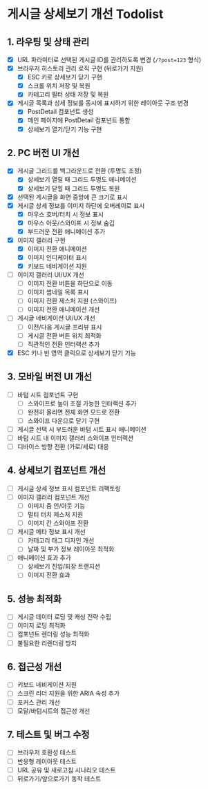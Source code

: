# 게시글 상세보기 개선 Todolist

## 1. 라우팅 및 상태 관리
- [x] URL 파라미터로 선택된 게시글 ID를 관리하도록 변경 (`/?post=123` 형식)
- [x] 브라우저 히스토리 관리 로직 구현 (뒤로가기 지원)
  - [x] ESC 키로 상세보기 닫기 구현
  - [x] 스크롤 위치 저장 및 복원
  - [x] 카테고리 필터 상태 저장 및 복원
- [x] 게시글 목록과 상세 정보를 동시에 표시하기 위한 레이아웃 구조 변경
  - [x] PostDetail 컴포넌트 생성
  - [x] 메인 페이지에 PostDetail 컴포넌트 통합
  - [x] 상세보기 열기/닫기 기능 구현

## 2. PC 버전 UI 개선
- [x] 게시글 그리드를 백그라운드로 전환 (투명도 조정)
  - [x] 상세보기 열릴 때 그리드 투명도 애니메이션
  - [x] 상세보기 닫힐 때 그리드 투명도 복원
- [x] 선택된 게시글을 화면 중앙에 큰 크기로 표시
- [x] 게시글 상세 정보를 이미지 하단에 오버레이로 표시
  - [x] 마우스 호버/터치 시 정보 표시
  - [x] 마우스 아웃/스와이프 시 정보 숨김
  - [x] 부드러운 전환 애니메이션 추가
- [x] 이미지 갤러리 구현
  - [x] 이미지 전환 애니메이션
  - [x] 이미지 인디케이터 표시
  - [x] 키보드 네비게이션 지원
- [ ] 이미지 갤러리 UI/UX 개선
  - [ ] 이미지 전환 버튼을 하단으로 이동
  - [ ] 이미지 썸네일 목록 표시
  - [ ] 이미지 전환 제스처 지원 (스와이프)
  - [ ] 이미지 전환 애니메이션 개선
- [ ] 게시글 네비게이션 UI/UX 개선
  - [ ] 이전/다음 게시글 프리뷰 표시
  - [ ] 게시글 전환 버튼 위치 최적화
  - [ ] 직관적인 전환 인터랙션 추가
- [x] ESC 키나 빈 영역 클릭으로 상세보기 닫기 기능

## 3. 모바일 버전 UI 개선
- [ ] 바텀 시트 컴포넌트 구현
  - [ ] 스와이프로 높이 조절 가능한 인터랙션 추가
  - [ ] 완전히 올리면 전체 화면 모드로 전환
  - [ ] 스와이프 다운으로 닫기 구현
- [ ] 게시글 선택 시 부드러운 바텀 시트 표시 애니메이션
- [ ] 바텀 시트 내 이미지 갤러리 스와이프 인터랙션
- [ ] 디바이스 방향 전환 (가로/세로) 대응

## 4. 상세보기 컴포넌트 개선
- [ ] 게시글 상세 정보 표시 컴포넌트 리팩토링
- [ ] 이미지 갤러리 컴포넌트 개선
  - [ ] 이미지 줌 인/아웃 기능
  - [ ] 멀티 터치 제스처 지원
  - [ ] 이미지 간 스와이프 전환
- [ ] 게시글 메타 정보 표시 개선
  - [ ] 카테고리 태그 디자인 개선
  - [ ] 날짜 및 부가 정보 레이아웃 최적화
- [ ] 애니메이션 효과 추가
  - [ ] 상세보기 진입/퇴장 트랜지션
  - [ ] 이미지 전환 효과

## 5. 성능 최적화
- [ ] 게시글 데이터 로딩 및 캐싱 전략 수립
- [ ] 이미지 로딩 최적화
- [ ] 컴포넌트 렌더링 성능 최적화
- [ ] 불필요한 리렌더링 방지

## 6. 접근성 개선
- [ ] 키보드 네비게이션 지원
- [ ] 스크린 리더 지원을 위한 ARIA 속성 추가
- [ ] 포커스 관리 개선
- [ ] 모달/바텀시트의 접근성 개선

## 7. 테스트 및 버그 수정
- [ ] 브라우저 호환성 테스트
- [ ] 반응형 레이아웃 테스트
- [ ] URL 공유 및 새로고침 시나리오 테스트
- [ ] 뒤로가기/앞으로가기 동작 테스트
